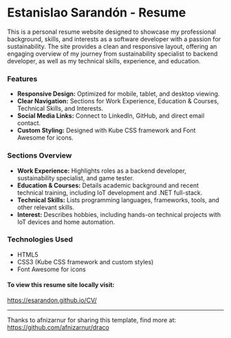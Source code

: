 # Estanislao Sarandón - Resume
This is a personal resume website designed to showcase my professional background, skills, and interests as a software developer with a passion for sustainability. The site provides a clean and responsive layout, offering an engaging overview of my journey from sustainability specialist to backend developer, as well as my technical skills, experience, and education.

### Features
- **Responsive Design:** Optimized for mobile, tablet, and desktop viewing.
- **Clear Navigation:** Sections for Work Experience, Education & Courses, Technical Skills, and Interests.
- **Social Media Links:** Connect to LinkedIn, GitHub, and direct email contact.
- **Custom Styling:** Designed with Kube CSS framework and Font Awesome for icons.

### Sections Overview
- **Work Experience:** Highlights roles as a backend developer, sustainability specialist, and game tester.
- **Education & Courses:** Details academic background and recent technical training, including IoT development and .NET full-stack.
- **Technical Skills:** Lists programming languages, frameworks, tools, and other relevant skills.
- **Interest:** Describes hobbies, including hands-on technical projects with IoT devices and home automation.

### Technologies Used
- HTML5
- CSS3 (Kube CSS framework and custom styles)
- Font Awesome for icons

#### To view this resume site locally visit:
https://esarandon.github.io/CV/


---
Thanks to afnizarnur for sharing this template, find more at: https://github.com/afnizarnur/draco
